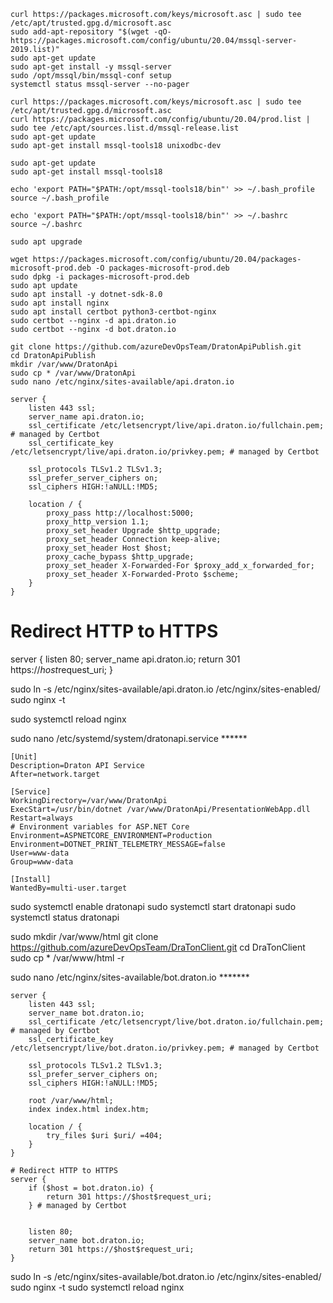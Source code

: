 ```
curl https://packages.microsoft.com/keys/microsoft.asc | sudo tee /etc/apt/trusted.gpg.d/microsoft.asc
sudo add-apt-repository "$(wget -qO- https://packages.microsoft.com/config/ubuntu/20.04/mssql-server-2019.list)"
sudo apt-get update
sudo apt-get install -y mssql-server
sudo /opt/mssql/bin/mssql-conf setup
systemctl status mssql-server --no-pager
```

```
curl https://packages.microsoft.com/keys/microsoft.asc | sudo tee /etc/apt/trusted.gpg.d/microsoft.asc
curl https://packages.microsoft.com/config/ubuntu/20.04/prod.list | sudo tee /etc/apt/sources.list.d/mssql-release.list
sudo apt-get update
sudo apt-get install mssql-tools18 unixodbc-dev

sudo apt-get update  
sudo apt-get install mssql-tools18

echo 'export PATH="$PATH:/opt/mssql-tools18/bin"' >> ~/.bash_profile
source ~/.bash_profile

echo 'export PATH="$PATH:/opt/mssql-tools18/bin"' >> ~/.bashrc
source ~/.bashrc
```


```
sudo apt upgrade

wget https://packages.microsoft.com/config/ubuntu/20.04/packages-microsoft-prod.deb -O packages-microsoft-prod.deb
sudo dpkg -i packages-microsoft-prod.deb
sudo apt update
sudo apt install -y dotnet-sdk-8.0
sudo apt install nginx
sudo apt install certbot python3-certbot-nginx
sudo certbot --nginx -d api.draton.io
sudo certbot --nginx -d bot.draton.io
```

```
git clone https://github.com/azureDevOpsTeam/DratonApiPublish.git
cd DratonApiPublish
mkdir /var/www/DratonApi
sudo cp * /var/www/DratonApi
sudo nano /etc/nginx/sites-available/api.draton.io
```
```
server {
    listen 443 ssl;
    server_name api.draton.io;
    ssl_certificate /etc/letsencrypt/live/api.draton.io/fullchain.pem; # managed by Certbot
    ssl_certificate_key /etc/letsencrypt/live/api.draton.io/privkey.pem; # managed by Certbot

    ssl_protocols TLSv1.2 TLSv1.3;
    ssl_prefer_server_ciphers on;
    ssl_ciphers HIGH:!aNULL:!MD5;

    location / {
        proxy_pass http://localhost:5000;
        proxy_http_version 1.1;
        proxy_set_header Upgrade $http_upgrade;
        proxy_set_header Connection keep-alive;
        proxy_set_header Host $host;
        proxy_cache_bypass $http_upgrade;
        proxy_set_header X-Forwarded-For $proxy_add_x_forwarded_for;
        proxy_set_header X-Forwarded-Proto $scheme;
    }
}
```
# Redirect HTTP to HTTPS
server {
    listen 80;
    server_name api.draton.io;
    return 301 https://$host$request_uri;
}

sudo ln -s /etc/nginx/sites-available/api.draton.io /etc/nginx/sites-enabled/
sudo nginx -t

sudo systemctl reload nginx

sudo nano /etc/systemd/system/dratonapi.service   ******
```
[Unit]
Description=Draton API Service
After=network.target

[Service]
WorkingDirectory=/var/www/DratonApi
ExecStart=/usr/bin/dotnet /var/www/DratonApi/PresentationWebApp.dll
Restart=always
# Environment variables for ASP.NET Core
Environment=ASPNETCORE_ENVIRONMENT=Production
Environment=DOTNET_PRINT_TELEMETRY_MESSAGE=false
User=www-data
Group=www-data

[Install]
WantedBy=multi-user.target
```



sudo systemctl enable dratonapi
sudo systemctl start dratonapi
sudo systemctl status dratonapi

sudo mkdir /var/www/html
git clone https://github.com/azureDevOpsTeam/DraTonClient.git
cd DraTonClient
sudo cp * /var/www/html -r


sudo nano /etc/nginx/sites-available/bot.draton.io    *******

```
server {
    listen 443 ssl;
    server_name bot.draton.io;
    ssl_certificate /etc/letsencrypt/live/bot.draton.io/fullchain.pem; # managed by Certbot
    ssl_certificate_key /etc/letsencrypt/live/bot.draton.io/privkey.pem; # managed by Certbot

    ssl_protocols TLSv1.2 TLSv1.3;
    ssl_prefer_server_ciphers on;
    ssl_ciphers HIGH:!aNULL:!MD5;

    root /var/www/html;
    index index.html index.htm;

    location / {
        try_files $uri $uri/ =404;
    }
}

# Redirect HTTP to HTTPS
server {
    if ($host = bot.draton.io) {
        return 301 https://$host$request_uri;
    } # managed by Certbot


    listen 80;
    server_name bot.draton.io;
    return 301 https://$host$request_uri;
}
```



sudo ln -s /etc/nginx/sites-available/bot.draton.io /etc/nginx/sites-enabled/
sudo nginx -t
sudo systemctl reload nginx
